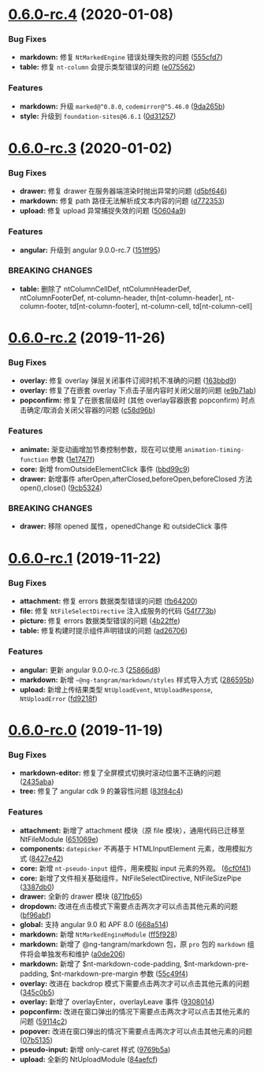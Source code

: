 # [0.6.0-rc.4](https://github.com/livebridge-lab/ng-tangram/compare/0.6.0-rc.3...0.6.0-rc.4) (2020-01-08)


### Bug Fixes

* **markdown:** 修复 `NtMarkedEngine` 错误处理失败的问题 ([555cfd7](https://github.com/livebridge-lab/ng-tangram/commit/555cfd7857f6fb063ed545d90740b101a2e15f90))
* **table:** 修复 `nt-column` 会提示类型错误的问题 ([e075562](https://github.com/livebridge-lab/ng-tangram/commit/e07556222df3cd6e636d67751518907489b8a82e))


### Features

* **markdown:** 升级 `marked@^0.8.0`, `codemirror@^5.46.0` ([9da265b](https://github.com/livebridge-lab/ng-tangram/commit/9da265b1bdf75e2eea534534998b02d517b917f2))
* **style:** 升级到 `foundation-sites@6.6.1` ([0d31257](https://github.com/livebridge-lab/ng-tangram/commit/0d31257d33a5e81ff65e6b3e346a43a8ec0ba3a8))


# [0.6.0-rc.3](https://github.com/livebridge-lab/ng-tangram/compare/0.6.0-rc.2...0.6.0-rc.3) (2020-01-02)


### Bug Fixes

* **drawer:** 修复 drawer 在服务器端渲染时抛出异常的问题 ([d5bf646](https://github.com/livebridge-lab/ng-tangram/commit/d5bf646eea75b9be67ad06579e0977e01c785d3a))
* **markdown:** 修复 path 路径无法解析成文本内容的问题 ([d772353](https://github.com/livebridge-lab/ng-tangram/commit/d7723530a8339ad724c2cb0a5843d72b62e0ed82))
* **upload:** 修复 upload 异常捕捉失效的问题 ([50604a9](https://github.com/livebridge-lab/ng-tangram/commit/50604a95bb885ef445ff305b9a560d97615fc8e2))


### Features

* **angular:** 升级到 angular 9.0.0-rc.7 ([151ff95](https://github.com/livebridge-lab/ng-tangram/commit/151ff9507b7c13397f9e4316362fd2795210d4f5))

### BREAKING CHANGES

* **table:** 删除了 ntColumnCellDef, ntColumnHeaderDef, ntColumnFooterDef, nt-column-header, th[nt-column-header], nt-column-footer, td[nt-column-footer], nt-column-cell, td[nt-column-cell]

# [0.6.0-rc.2](https://github.com/livebridge-lab/ng-tangram/compare/0.6.0-rc...0.6.0-rc.2) (2019-11-26)

### Bug Fixes

* **overlay:** 修复 overlay 弹层关闭事件订阅时机不准确的问题 ([163bbd9](https://github.com/livebridge-lab/ng-tangram/commit/163bbd9dfeef8fb206556d3aa70797bdfc4232af))
* **overlay:** 修复了在嵌套 overlay 下点击子层内容时关闭父层的问题 ([e9b71ab](https://github.com/livebridge-lab/ng-tangram/commit/e9b71ab32405e0597b18085662eedd390a616685))
* **popconfirm:** 修复了在嵌套层级时 (其他 overlay容器嵌套 popconfirm) 时点击确定/取消会关闭父容器的问题 ([c58d96b](https://github.com/livebridge-lab/ng-tangram/commit/c58d96b3c46475e10c5f5603c01682a5164eb1bf))

### Features

* **animate:** 渐变动画增加节奏控制参数，现在可以使用 `animation-timing-function` 参数 ([1e1747f](https://github.com/livebridge-lab/ng-tangram/commit/1e1747f6dd87f951be52ef53f078c53660cccc79))
* **core:** 新增 fromOutsideElementClick 事件 ([bbd99c9](https://github.com/livebridge-lab/ng-tangram/commit/bbd99c93730528b4efab8a72febed7751164ccdc))
* **drawer:** 新增事件 afterOpen,afterClosed,beforeOpen,beforeClosed 方法 open(),close() ([9cb5324](https://github.com/livebridge-lab/ng-tangram/commit/9cb532458caa7ebf32f53ffae70468cef439154a))

### BREAKING CHANGES

* **drawer:** 移除 opened 属性，openedChange 和 outsideClick 事件

# [0.6.0-rc.1](https://github.com/livebridge-lab/ng-tangram/compare/0.6.0-rc.0...0.6.0-rc.1) (2019-11-22)

### Bug Fixes

* **attachment:** 修复 errors 数据类型错误的问题 ([fb64200](https://github.com/livebridge-lab/ng-tangram/commit/fb6420040c5af71a8a93645c0a612e3b4328d87e))
* **file:** 修复 `NtFileSelectDirective` 注入成服务的代码 ([54f773b](https://github.com/livebridge-lab/ng-tangram/commit/54f773baad97766ee4a9ee91a74f65c48b6d6f4d))
* **picture:** 修复 errors 数据类型错误的问题 ([4b22ffe](https://github.com/livebridge-lab/ng-tangram/commit/4b22ffe863d5ca254d1933eef79457b8b011543d))
* **table:** 修复构建时提示组件声明错误的问题 ([ad26706](https://github.com/livebridge-lab/ng-tangram/commit/ad267064b306f2c21600d5cf8bb06012aebe2eb7))


### Features

* **angular:** 更新 angular 9.0.0-rc.3 ([25866d8](https://github.com/livebridge-lab/ng-tangram/commit/25866d8a9dc2c3d779849b5d5e662346d38b5702))
* **markdown:** 新增 `~@ng-tangram/markdown/styles` 样式导入方式 ([286595b](https://github.com/livebridge-lab/ng-tangram/commit/286595b7e4a3151c0ebc4eb892022317837a862c))
* **upload:** 新增上传结果类型 `NtUploadEvent`, `NtUploadResponse`, `NtUploadError` ([fd9218f](https://github.com/livebridge-lab/ng-tangram/commit/fd9218f9143054f133c776abb74bb4c4e89bd715))


# [0.6.0-rc.0](https://github.com/livebridge-lab/ng-tangram/compare/0.4.0...0.6.0-rc.0) (2019-11-19)


### Bug Fixes

* **markdown-editor:** 修复了全屏模式切换时滚动位置不正确的问题 ([2435aba](https://github.com/livebridge-lab/ng-tangram/commit/2435aba291fc2c836ca0476fc0aed0e56d714239))
* **tree:** 修复了 angular cdk 9 的兼容性问题 ([83f84c4](https://github.com/livebridge-lab/ng-tangram/commit/83f84c483b6e88963fffd6afc564e2652cb8ae89))

### Features

* **attachment:** 新增了 attachment 模块（原 file 模块），通用代码已迁移至 NtFileModule ([651069e](https://github.com/livebridge-lab/ng-tangram/commit/651069ea57c290474abbcd91bb7e096831fc0c13))
* **components:** `datepicker` 不再基于 HTMLInputElement 元素，改用模拟方式 ([8427e42](https://github.com/livebridge-lab/ng-tangram/commit/8427e4215dc99d1295ed8efb155e5f8683ef9972))
* **core:** 新增 `nt-pseudo-input` 组件，用来模拟 input 元素的外观。 ([6cf0f41](https://github.com/livebridge-lab/ng-tangram/commit/6cf0f41d6dcbbf38e5d0356641731b8fc288694e))
* **core:** 新增了文件相关基础组件，NtFileSelectDirective, NtFileSizePipe ([3387db0](https://github.com/livebridge-lab/ng-tangram/commit/3387db0b7f21210e65f6953339549a3f4a5a8eab))
* **drawer:** 全新的 drawer 模块 ([871fb65](https://github.com/livebridge-lab/ng-tangram/commit/871fb657e88790d0a35c9bda7aafe9601144832b))
* **dropdown:** 改进在点击模式下需要点击两次才可以点击其他元素的问题 ([bf96abf](https://github.com/livebridge-lab/ng-tangram/commit/bf96abf5abc2cbed062a3c666665f4b8313b6bff))
* **global:** 支持 angular 9.0 和 APF 8.0 ([668a514](https://github.com/livebridge-lab/ng-tangram/commit/668a5145cf0b8c5f4c9628690126ea2ca6553f84))
* **markdown:** 新增 `NtMarkedEngineModule` ([ff5f928](https://github.com/livebridge-lab/ng-tangram/commit/ff5f9289c107e180e8ba94acd045ba1de1b9b141))
* **markdown:** 新增了 @ng-tangram/markdown 包，原 `pro` 包的 `markdown` 组件将会单独发布和维护 ([a0de206](https://github.com/livebridge-lab/ng-tangram/commit/a0de206d09e1a393341d6e28a932ebcdd7c6a413))
* **markdown:** 新增了 $nt-markdown-code-padding, $nt-markdown-pre-padding, $nt-markdown-pre-margin 参数 ([55c49f4](https://github.com/livebridge-lab/ng-tangram/commit/55c49f4d4c2fadf501530d213b76f6a896950b7a))
* **overlay:** 改进在 backdrop 模式下需要点击两次才可以点击其他元素的问题 ([345c0b5](https://github.com/livebridge-lab/ng-tangram/commit/345c0b5fe0d2293a7a76f755e429e748e26802c0))
* **overlay:** 新增了 overlayEnter，overlayLeave 事件 ([9308014](https://github.com/livebridge-lab/ng-tangram/commit/9308014f1590d4de103d333473157389aaf5a11a))
* **popconfirm:** 改进在窗口弹出的情况下需要点击两次才可以点击其他元素的问题 ([59114c2](https://github.com/livebridge-lab/ng-tangram/commit/59114c2d97f27af8eb1f6639dac7ccfb689c5dc1))
* **popover:** 改进在窗口弹出的情况下需要点击两次才可以点击其他元素的问题 ([07b5135](https://github.com/livebridge-lab/ng-tangram/commit/07b5135238e4e030e272a675ad944603cf5f3c36))
* **pseudo-input:** 新增 only-caret 样式 ([9769b5a](https://github.com/livebridge-lab/ng-tangram/commit/9769b5a7f014316aed2e813984942bf70b257d18))
* **upload:** 全新的 NtUploadModule ([84aefcf](https://github.com/livebridge-lab/ng-tangram/commit/84aefcf8a03f543843b6d32875b224d2474b4d49))
